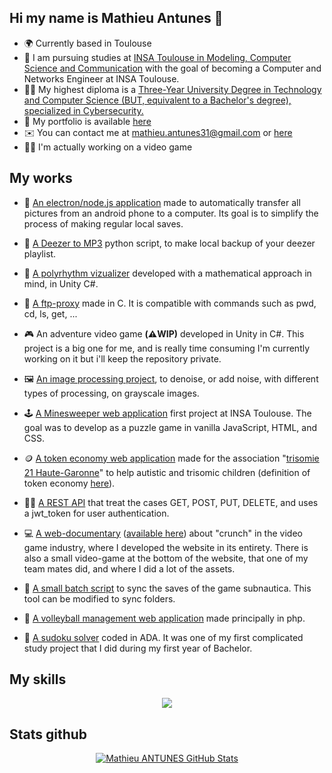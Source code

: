 ## Hi my name is Mathieu Antunes 👋

- 🌍 Currently based in Toulouse
- 🚀 I am pursuing studies at [INSA Toulouse in Modeling, Computer Science and Communication](https://www.insa-toulouse.fr/pre-orientation/) with the goal of becoming a Computer and Networks Engineer at INSA Toulouse.
- 👨‍🎓 My highest diploma is a [Three-Year University Degree in Technology and Computer Science (BUT, equivalent to a Bachelor's degree), specialized in Cybersecurity.](https://www.onisep.fr/ressources/univers-formation/formations/Post-bac/but-informatique-parcours-deploiement-d-applications-communicantes-et-securisees)
- 💼 My portfolio is available [here](https://malachite01.github.io/portfolio/)
- ✉️ You can contact me at [mathieu.antunes31@gmail.com](mailto:mathieu.antunes31@gmail.com) or [here](https://www.linkedin.com/in/ANTUNESMathieu/)
- 👨‍💻 I'm actually working on a video game



## My works

- 📲 [An electron/node.js application](https://github.com/Malachite01/appTransfertMobile) made to automatically transfer all pictures from an android phone to a computer. Its goal is to simplify the process of making regular local saves.
  
- 🎵 [A Deezer to MP3](https://github.com/Malachite01/deezer_to_mp3) python script, to make local backup of your deezer playlist.

- 🎼 [A polyrhythm vizualizer](https://github.com/Malachite01/polyrhythm_visualizer) developed with a mathematical approach in mind, in Unity C#. 

- 📡 [A ftp-proxy](https://github.com/Malachite01/proxy-ftp) made in C. It is compatible with commands such as pwd, cd, ls, get, ...

- 🎮 An adventure video game **(⚠️WIP)** developed in Unity in C#. This project is a big one for me, and is really time consuming I'm currently working on it but i'll keep the repository private.

- 🖼️ [An image processing project](https://github.com/Malachite01/Image_processing_project/), to denoise, or add noise, with different types of processing, on grayscale images.

- 🕹️ [A Minesweeper web application](https://malachite01.github.io/prog_web/) first project at INSA Toulouse. The goal was to develop as a puzzle game in vanilla JavaScript, HTML, and CSS.

- 🪙 [A token economy web application](https://github.com/Malachite01/SAE-Trisomie21-HG) made for the association "[trisomie 21 Haute-Garonne](http://trisomie21-haute-garonne.org/)" to help autistic and trisomic children (definition of token economy [here](https://www.dictionary.com/browse/token-economy)).

- 👨‍💻 [A REST API](https://github.com/Malachite01/apiRestBlog) that treat the cases GET, POST, PUT, DELETE, and uses a jwt_token for user authentication.

- 💻 [A web-documentary](https://github.com/Malachite01/crunch_webdoc/) ([available here](https://webdoc-wejustwork.netlify.app/)) about "crunch" in the video game industry, where I developed the website in its entirety. There is also a small video-game at the bottom of the website, that one of my team mates did, and where I did a lot of the assets.

- 🐠 [A small batch script](https://github.com/Malachite01/subnauticaSaves) to sync the saves of the game subnautica. This tool can be modified to sync folders.

- 🏐 [A volleyball management web application](https://github.com/Malachite01/miniProjetphp) made principally in php.

- 🧮 [A sudoku solver](https://github.com/Malachite01/sudokuSolver) coded in ADA. It was one of my first complicated study project that I did during my first year of Bachelor.  


## My skills

<p align="center">
  <a href="https://skillicons.dev">
    <img src="https://skillicons.dev/icons?i=nodejs,react,electron,c,cs,go,docker,kubernetes,linux,grafana,py,blender,unity,androidstudio,html,css,js,php,postman,mysql,java,latex,ps" />
  </a>
</p>


## Stats github
<p align="center">
  <a href="https://github.com/Malachite01">
    <img src="https://github-readme-stats.vercel.app/api?username=Malachite01&theme=radical&show_icons=true" alt="Mathieu ANTUNES GitHub Stats" />
  </a>
<!--  <a href="https://github.com/Malachite01">
    <img src="https://github-readme-stats.vercel.app/api/top-langs/?username=Malachite01&theme=radical&count_private=true" alt="Mathieu ANTUNES GitHub Stats" />
  </a>-->
</p>

